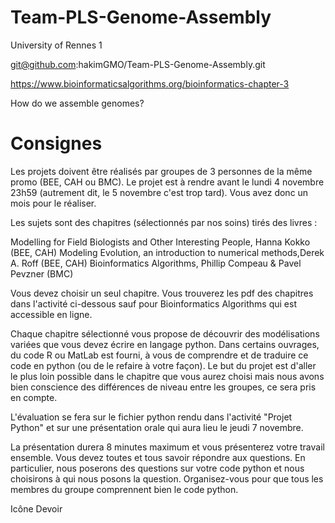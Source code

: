 # Team-PLS-Genome-Assembly

University of Rennes 1

git@github.com:hakimGMO/Team-PLS-Genome-Assembly.git

https://www.bioinformaticsalgorithms.org/bioinformatics-chapter-3

How do we assemble genomes?


# Consignes
 
Les projets doivent être réalisés par groupes de 3 personnes de la même promo (BEE, CAH ou BMC). Le projet est à rendre avant le lundi 4 novembre 23h59 (autrement dit, le 5 novembre c'est trop tard). Vous avez donc un mois pour le réaliser.

Les sujets sont des chapitres (sélectionnés par nos soins) tirés des livres :

Modelling for Field Biologists and Other Interesting People, Hanna Kokko (BEE, CAH)
Modeling Evolution, an introduction to numerical methods,Derek A. Roff (BEE, CAH)
Bioinformatics Algorithms, Phillip Compeau & Pavel Pevzner (BMC)


Vous devez choisir un seul chapitre. Vous trouverez les pdf des chapitres dans l'activité ci-dessous sauf pour Bioinformatics Algorithms qui est accessible en ligne.

Chaque chapitre sélectionné vous propose de découvrir des modélisations variées que vous devez écrire en langage python. Dans certains ouvrages, du code R ou MatLab est fourni, à vous de comprendre et de traduire ce code en python (ou de le refaire à votre façon). Le but du projet est d'aller le plus loin possible dans le chapitre que vous aurez choisi mais nous avons bien conscience des différences de niveau entre les groupes, ce sera pris en compte.

L'évaluation se fera sur le fichier python rendu dans l'activité "Projet Python" et sur une présentation orale qui aura lieu le jeudi 7 novembre. 

La présentation durera 8 minutes maximum et vous présenterez votre travail ensemble. Vous devez toutes et tous savoir répondre aux questions. En particulier, nous poserons des questions sur votre code python et nous choisirons à qui nous posons la question. Organisez-vous pour que tous les membres du groupe comprennent bien le code python.

Icône Devoir
